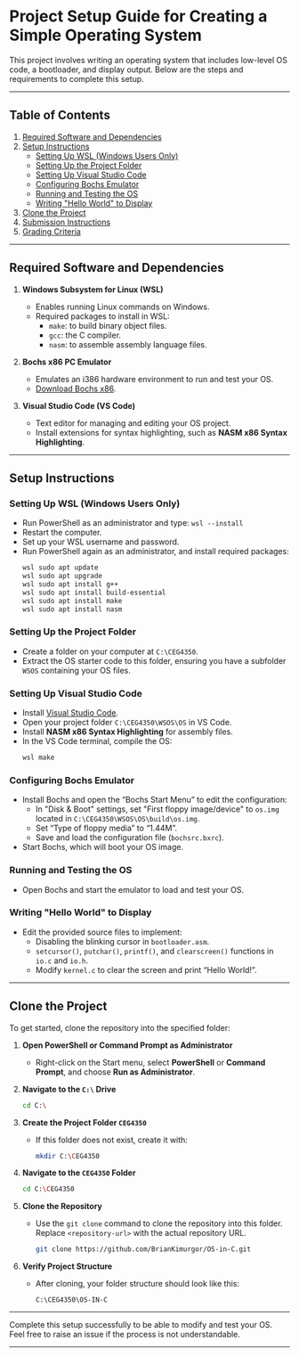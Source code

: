 
# Project Setup Guide for Creating a Simple Operating System

This project involves writing an operating system that includes low-level OS code, a bootloader, and display output. Below are the steps and requirements to complete this setup.

---

## Table of Contents

1. [Required Software and Dependencies](#required-software-and-dependencies)
2. [Setup Instructions](#setup-instructions)
   - [Setting Up WSL (Windows Users Only)](#setting-up-wsl-windows-users-only)
   - [Setting Up the Project Folder](#setting-up-the-project-folder)
   - [Setting Up Visual Studio Code](#setting-up-visual-studio-code)
   - [Configuring Bochs Emulator](#configuring-bochs-emulator)
   - [Running and Testing the OS](#running-and-testing-the-os)
   - [Writing "Hello World" to Display](#writing-hello-world-to-display)
3. [Clone the Project](#clone-the-project)
4. [Submission Instructions](#submission-instructions)
5. [Grading Criteria](#grading-criteria)

---

## Required Software and Dependencies

1. **Windows Subsystem for Linux (WSL)**
   - Enables running Linux commands on Windows.
   - Required packages to install in WSL:
     - `make`: to build binary object files.
     - `gcc`: the C compiler.
     - `nasm`: to assemble assembly language files.

2. **Bochs x86 PC Emulator**
   - Emulates an i386 hardware environment to run and test your OS.
   - [Download Bochs x86](https://bochs.sourceforge.io/getcurrent.html).

3. **Visual Studio Code (VS Code)**
   - Text editor for managing and editing your OS project.
   - Install extensions for syntax highlighting, such as **NASM x86 Syntax Highlighting**.

---

## Setup Instructions

### Setting Up WSL (Windows Users Only)
   - Run PowerShell as an administrator and type: `wsl --install`
   - Restart the computer.
   - Set up your WSL username and password.
   - Run PowerShell again as an administrator, and install required packages:
     ```bash
     wsl sudo apt update
     wsl sudo apt upgrade
     wsl sudo apt install g++
     wsl sudo apt install build-essential
     wsl sudo apt install make
     wsl sudo apt install nasm
     ```

### Setting Up the Project Folder
   - Create a folder on your computer at `C:\CEG4350`.
   - Extract the OS starter code to this folder, ensuring you have a subfolder `WSOS` containing your OS files.

### Setting Up Visual Studio Code
   - Install [Visual Studio Code](https://code.visualstudio.com/).
   - Open your project folder `C:\CEG4350\WSOS\OS` in VS Code.
   - Install **NASM x86 Syntax Highlighting** for assembly files.
   - In the VS Code terminal, compile the OS:
     ```bash
     wsl make
     ```

### Configuring Bochs Emulator
   - Install Bochs and open the “Bochs Start Menu” to edit the configuration:
     - In "Disk & Boot" settings, set "First floppy image/device" to `os.img` located in `C:\CEG4350\WSOS\OS\build\os.img`.
     - Set “Type of floppy media” to “1.44M”.
     - Save and load the configuration file (`bochsrc.bxrc`).
   - Start Bochs, which will boot your OS image.

### Running and Testing the OS
   - Open Bochs and start the emulator to load and test your OS.

### Writing "Hello World" to Display
   - Edit the provided source files to implement:
     - Disabling the blinking cursor in `bootloader.asm`.
     - `setcursor()`, `putchar()`, `printf()`, and `clearscreen()` functions in `io.c` and `io.h`.
     - Modify `kernel.c` to clear the screen and print “Hello World!”.

---

## Clone the Project

To get started, clone the repository into the specified folder:

1. **Open PowerShell or Command Prompt as Administrator**
   - Right-click on the Start menu, select **PowerShell** or **Command Prompt**, and choose **Run as Administrator**.

2. **Navigate to the `C:\` Drive**

   ```bash
   cd C:\
   ```

3. **Create the Project Folder `CEG4350`**

   - If this folder does not exist, create it with:
     ```bash
     mkdir C:\CEG4350
     ```

4. **Navigate to the `CEG4350` Folder**

   ```bash
   cd C:\CEG4350
   ```

5. **Clone the Repository**

   - Use the `git clone` command to clone the repository into this folder. Replace `<repository-url>` with the actual repository URL.
     ```bash
     git clone https://github.com/BrianKimurgor/OS-in-C.git
     ```

6. **Verify Project Structure**

   - After cloning, your folder structure should look like this:
     ```
     C:\CEG4350\OS-IN-C
     ```

---

Complete this setup successfully to be able to modify and test your OS. Feel free
to raise an issue if the process is not understandable.

---